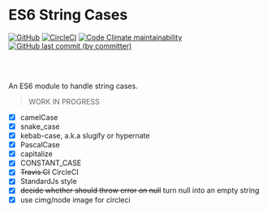 # ES6 String Cases

<a href="./LICENSE">
  <img alt="GitHub" src="https://img.shields.io/github/license/acfatah/string-cases?style=flat-square"></a>

<a href="https://dl.circleci.com/status-badge/redirect/gh/acfatah/string-cases/tree/main" target="_blank">
  <img alt="CircleCI" src="https://img.shields.io/circleci/build/github/acfatah/string-cases?label=circleci&style=flat-square"></a>

<a href="https://codeclimate.com/github/acfatah/string-cases" target="_blank">
  <img alt="Code Climate maintainability" src="https://img.shields.io/codeclimate/maintainability/acfatah/string-cases?style=flat-square"></a>

<a href="https://github.com/acfatah/string-cases/commits/main">
  <img alt="GitHub last commit (by committer)" src="https://img.shields.io/github/last-commit/acfatah/string-cases?display_timestamp=committer&style=flat-square"></a>

<br><br>

An ES6 module to handle string cases.

> WORK IN PROGRESS

- [x] camelCase
- [x] snake_case
- [x] kebab-case, a.k.a slugify or hypernate
- [x] PascalCase
- [x] capitalize
- [x] CONSTANT_CASE
- [x] ~~Travis CI~~ CircleCI
- [x] StandardJs style
- [x] ~~decide whether should throw error on null~~ turn null into an empty string
- [x] use cimg/node image for circleci
